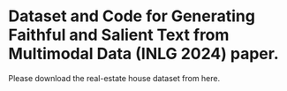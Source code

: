# Dataset and Code for Generating Faithful and Salient Text from Multimodal Data (INLG 2024) paper.

Please download the real-estate house dataset from here.
